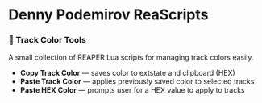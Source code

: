# Denny Podemirov ReaScripts

### 🎨 Track Color Tools

A small collection of REAPER Lua scripts for managing track colors easily.

- **Copy Track Color** — saves color to extstate and clipboard (HEX)
- **Paste Track Color** — applies previously saved color to selected tracks
- **Paste HEX Color** — prompts user for a HEX value to apply to tracks
